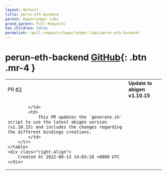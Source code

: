 ```yaml
---
layout: default
title: perun-eth-backend
parent: Hyperledger Labs
grand_parent: Pull Requests
has_children: false
permalink: /pull-requests/hyperledger-labs/perun-eth-backend
---
```


# perun-eth-backend <span class="fs-3 right-align">[GitHub](https://github.com/hyperledger-labs/perun-eth-backend){: .btn .mr-4 }</span>


<div>
    <table>
        <tr>
            <td>
                PR <a href="https://github.com/hyperledger-labs/perun-eth-backend/pull/3" class=".btn">#3</a>
            </td>
            <td>
                <b>
                    Update to abigen v1.10.15
                </b>
            </td>
        </tr>
        <tr>
            <td>
                
            </td>
            <td>
                This PR updates the `generate.sh` script to use the latest abigen version (v1.10.15) and includes the changes regarding the different bindings creations.
            </td>
        </tr>
    </table>
    <div class="right-align">
        Created At 2022-06-13 14:03:28 +0000 UTC
    </div>
</div>

